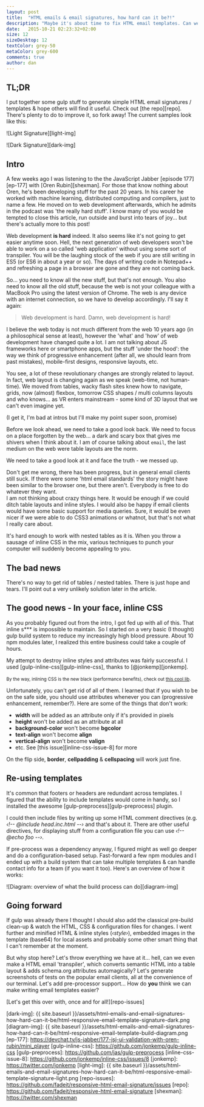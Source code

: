 ```yaml
---
layout: post
title:  "HTML emails & email signatures, how hard can it be?!"
description: "Maybe it's about time to fix HTML email templates. Can we make writing CSS easier? What about ditching templates? Are we doomed forever?"
date:   2015-10-21 02:23:32+02:00
size: 12
sizeDesktop: 12
textColor: grey-50
metaColor: grey-600
comments: true
author: dan
---
```


## TL;DR

I put together some gulp stuff to generate simple HTML email signatures / templates & hope others will find it useful. Check out [the repo][repo]. There's plenty to do to improve it, so fork away! The current samples look like this:

![Light Signature][light-img]

![Dark Signature][dark-img]


## Intro

A few weeks ago I was listening to the the JavaScript Jabber [episode 177][ep-177] with [Oren Rubin][shexman]. For those that know nothing about Oren, he's been developing stuff for the past 20 years. In his career he worked with machine learning, distributed computing and compilers, just to name a few. He moved on to web development afterwards, which he admits in the podcast was 'the really hard stuff'. I know many of you would be tempted to close this article, run outside and burst into tears of joy... but there's actually more to this post!

Web development **is hard** indeed. It also seems like it's not going to get easier anytime soon. Hell, the next generation of web developers won't be able to work on a so called 'web application' without using some sort of transpiler. You will be the laughing stock of the web if you are still writing in ES5 (or ES6 in about a year or so). The days of writing code in Notepad++ and refreshing a page in a browser are gone and they are not coming back.

So... you need to know all the new stuff, but that's not enough. You also need to know all the old stuff, because the web is not your colleague with a MacBook Pro using the latest version of Chrome. The web is any device with an internet connection, so we have to develop accordingly. I'll say it again:

> Web development is hard.
> Damn, web development is hard!

I believe the web today is not much different from the web 10 years ago (in a philosophical sense at least), however the 'what' and 'how' of web development have changed quite a lot. I am not talking about JS frameworks here or smartphone apps, but the stuff 'under the hood': the way we think of progressive enhancement (after all, we should learn from past mistakes), mobile-first designs, responsive layouts, etc.

You see, a lot of these revolutionary changes are strongly related to layout. In fact, web layout is changing again as we speak (web-time, not human-time). We moved from tables, wacky flash sites knew how to navigate, grids, now (almost) flexbox, tomorrow CSS shapes / multi columns layouts and who knows... as VR enters mainstream - some kind of 3D layout that we can't even imagine yet.

(I get it, I'm bad at intros but I'll make my point super soon, promise)

Before we look ahead, we need to take a good look back. We need to focus on a place forgotten by the web... a dark and scary box that gives me shivers when I think about it. I am of course talking about `email`, the last medium on the web were table layouts are the norm.

We need to take a good look at it and face the truth - we messed up.

Don't get me wrong, there has been progress, but in general email clients still suck. If there were some 'html email standards' the story might have been similar to the browser one, but there aren't. Everybody is free to do whatever they want. <br/> I am not thinking about crazy things here. It would be enough if we could ditch table layouts and inline styles. I would also be happy if email clients would have some basic support for media queries. Sure, it would be even nicer if we were able to do CSS3 animations or whatnot, but that's not what I really care about.

It's hard enough to work with nested tables as it is. When you throw a sausage of inline CSS in the mix, various techniques to punch your computer will suddenly become appealing to you.

## The bad news

There's no way to get rid of tables / nested tables. There is just hope and tears. I'll point out a very unlikely solution later in the article.

## The good news - In your face, inline CSS

As you probably figured out from the intro, I got fed up with all of this. That inline s\*\*\* is impossible to maintain. So I started on a very basic (I thought) gulp build system to reduce my increasingly high blood pressure. About 10 npm modules later, I realized this entire business could take a couple of hours.

My attempt to destroy inline styles and attributes was fairly successful. I used [gulp-inline-css][gulp-inline-css], thanks to [@jonkemp][jonkemp].

<small>By the way, inlining CSS is the new black (performance benefits), check out [this cool lib][critical]</small>.

Unfortunately, you can't get rid of all of them. I learned that if you wish to be on the safe side, you should use attributes whenever you can (progressive enhancement, remember?). Here are some of the things that don't work:

- **width** will be added as an attribute only if it's provided in pixels
- **height** won't be added as an attribute at all
- **background-color** won't become **bgcolor**
- **text-align** won't become **align**
- **vertical-align** won't become **valign**
- etc. See [this issue][inline-css-issue-8] for more

On the flip side, **border**, **cellpadding** & **cellspacing** will work just fine.

## Re-using templates

It's common that footers or headers are redundant across templates. I figured that the ability to include templates would come in handy, so I installed the awesome [gulp-preprocess][gulp-preprocess] plugin.

I could then include files by writing up some HTML comment directives (e.g. <em>&lsaquo;!-- @include head.inc.html --&rsaquo;</em> and that's about it. There are other useful directives, for displaying stuff from a configuration file you can use <em>&lsaquo;!-- @echo foo --&rsaquo;</em>.

If pre-process was a dependency anyway, I figured might as well go deeper and do a configuration-based setup. Fast-forward a few npm modules and I ended up with a build system that can take multiple templates & can handle contact info for a team (if you want it too). Here's an overview of how it works:

![Diagram: overview of what the build process can do][diagram-img]

## Going forward

If gulp was already there I thought I should also add the classical pre-build clean-up & watch the HTML, CSS & configuration files for changes. I went further and minified HTML & inline styles (<em>&lsaquo;style&rsaquo;</em>), embedded images in the template (base64) for local assets and probably some other smart thing that I can't remember at the moment.

But why stop here? Let's throw everything we have at it... hell, can we even make a HTML email 'transpiler', which converts semantic HTML into a table layout & adds schema.org attributes automagically? Let's generate screenshots of tests on the popular email clients, all at the convenience of our terminal. Let's add pre-processor support... How do **you** think we can make writing email templates easier?

[Let's get this over with, once and for all!][repo-issues]

[critical]: https://github.com/addyosmani/critical
[dark-img]: {{ site.baseurl }}/assets/html-emails-and-email-signatures-how-hard-can-it-be/html-responsive-email-template-signature-dark.png
[diagram-img]: {{ site.baseurl }}/assets/html-emails-and-email-signatures-how-hard-can-it-be/html-responsive-email-template-build-diagram.png
[ep-177]: https://devchat.tv/js-jabber/177-jsj-ui-validation-with-oren-rubin/mini_player
[gulp-inline-css]: https://github.com/jonkemp/gulp-inline-css
[gulp-preprocess]: https://github.com/jas/gulp-preprocess
[inline-css-issue-8]: https://github.com/jonkemp/inline-css/issues/8
[jonkemp]: https://twitter.com/jonkemp
[light-img]: {{ site.baseurl }}/assets/html-emails-and-email-signatures-how-hard-can-it-be/html-responsive-email-template-signature-light.png
[repo-issues]: https://github.com/fadeit/responsive-html-email-signature/issues
[repo]: https://github.com/fadeit/responsive-html-email-signature
[shexman]: https://twitter.com/shexman
